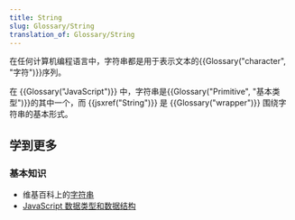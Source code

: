 ```yaml
---
title: String
slug: Glossary/String
translation_of: Glossary/String
---
```

在任何计算机编程语言中，字符串都是用于表示文本的{{Glossary("character", "字符")}}序列。

在 {{Glossary("JavaScript")}} 中，字符串是{{Glossary("Primitive", "基本类型")}}的其中一个，而 {{jsxref("String")}} 是 {{Glossary("wrapper")}} 围绕字符串的基本形式。

## 学到更多

### 基本知识

- 维基百科上的[字符串](https://zh.wikipedia.org/wiki/字符串)
- [JavaScript 数据类型和数据结构](/zh-CN/docs/Web/JavaScript/Data_structures#String_type)
